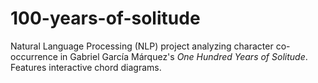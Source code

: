 # 100-years-of-solitude

Natural Language Processing (NLP) project analyzing character co-occurrence in Gabriel García Márquez's *One Hundred Years of Solitude*. Features interactive chord diagrams.
